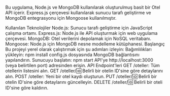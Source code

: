 
Bu uygulama, Node.js ve MongoDB kullanılarak oluşturulmuş basit bir Otel API içerir. Express.js çerçevesi kullanılarak sunucu tarafı geliştirme ve MongoDB entegrasyonu için Mongoose kullanılmıştır.

Kullanılan Teknolojiler
Node.js: Sunucu tarafı geliştirme için JavaScript çalışma ortamı.
Express.js: Node.js ile API oluşturmak için web uygulama çerçevesi.
MongoDB: Otel verilerini depolamak için NoSQL veritabanı.
Mongoose: Node.js için MongoDB nesne modelleme kütüphanesi.
Başlangıç
Bu projeyi yerel olarak çalıştırmak için şu adımları izleyin:
Bağımlılıkları yükleyin: npm install
config.js dosyasında MongoDB bağlantısını yapılandırın.
Sunucuyu başlatın: npm start
API'ye http://localhost:3000 (veya belirtilen port) adresinden erişin.
API Endpoint'leri
GET /oteller: Tüm otellerin listesini alın.
GET /oteller/:id: Belirli bir otelin ID'sine göre detaylarını alın.
POST /oteller: Yeni bir otel kaydı oluşturun.
PUT /oteller/:id: Belirli bir otelin ID'sine göre detaylarını güncelleyin.
DELETE /oteller/:id: Belirli bir oteli ID'sine göre kaldırın.
